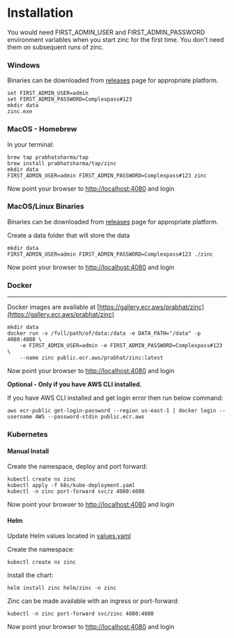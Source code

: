 
# Installation

You would need FIRST_ADMIN_USER and FIRST_ADMIN_PASSWORD environment variables when you start zinc for the first time. You don't need them on subsequent runs of zinc.

### Windows 

Binaries can be downloaded from [releases](https://github.com/prabhatsharma/zinc/releases) page for appropriate platform.

```shell
set FIRST_ADMIN_USER=admin
set FIRST_ADMIN_PASSWORD=Complexpass#123
mkdir data
zinc.exe
```
### MacOS - Homebrew 

In your terminal:

```shell
brew tap prabhatsharma/tap
brew install prabhatsharma/tap/zinc
mkdir data
FIRST_ADMIN_USER=admin FIRST_ADMIN_PASSWORD=Complexpass#123 zinc 
```

Now point your browser to [http://localhost:4080](http://localhost:4080) and login

### MacOS/Linux Binaries
Binaries can be downloaded from [releases](https://github.com/prabhatsharma/zinc/releases) page for appropriate platform.

Create a data folder that will store the data

```shell
mkdir data
FIRST_ADMIN_USER=admin FIRST_ADMIN_PASSWORD=Complexpass#123 ./zinc 
```


Now point your browser to [http://localhost:4080](http://localhost:4080) and login

### Docker

------------------------


Docker images are available at [https://gallery.ecr.aws/prabhat/zinc](https://gallery.ecr.aws/prabhat/zinc)

```shell
mkdir data
docker run -v /full/path/of/data:/data -e DATA_PATH="/data" -p 4080:4080 \
    -e FIRST_ADMIN_USER=admin -e FIRST_ADMIN_PASSWORD=Complexpass#123 \
    --name zinc public.ecr.aws/prabhat/zinc:latest
```


Now point your browser to [http://localhost:4080](http://localhost:4080) and login

**Optional - Only if you have AWS CLI installed.**

If you have AWS CLI installed and get login error then run below command:

```shell
aws ecr-public get-login-password --region us-east-1 | docker login --username AWS --password-stdin public.ecr.aws
```


### Kubernetes

#### Manual Install

Create the namespace, deploy and port forward:

```shell
kubectl create ns zinc
kubectl apply -f k8s/kube-deployment.yaml
kubectl -n zinc port-forward svc/z 4080:4080
```

Now point your browser to [http://localhost:4080](http://localhost:4080) and login

#### Helm

Update Helm values located in [values.yaml](helm/zinc/values.yaml)

Create the namespace:
```shell
kubectl create ns zinc
```

Install the chart:
```shell
helm install zinc helm/zinc -n zinc
```

Zinc can be made available with an ingress or port-forward:
```shell
kubectl -n zinc port-forward svc/zinc 4080:4080
```

Now point your browser to [http://localhost:4080](http://localhost:4080) and login

